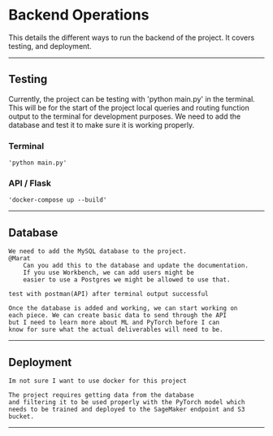 # Backend Operations

This details the different ways to run the backend of the project.
It covers testing, and deployment.

---
## Testing 

Currently, the project can be testing with 'python main.py' in the terminal.
This will be for the start of the project local queries and routing function 
output to the terminal for development purposes. We need to add the database 
and test it to make sure it is working properly. 

### Terminal
    'python main.py'

### API / Flask 
    'docker-compose up --build'

---

## Database

    We need to add the MySQL database to the project. 
    @Marat 
        Can you add this to the database and update the documentation. 
        If you use Workbench, we can add users might be
        easier to use a Postgres we might be allowed to use that. 

    test with postman(API) after terminal output successful
    
    Once the database is added and working, we can start working on 
    each piece. We can create basic data to send through the API
    but I need to learn more about ML and PyTorch before I can 
    know for sure what the actual deliverables will need to be. 

---
## Deployment

    Im not sure I want to use docker for this project 

    The project requires getting data from the database 
    and filtering it to be used properly with the PyTorch model which needs to be trained and deployed to the SageMaker endpoint and S3 bucket.

---